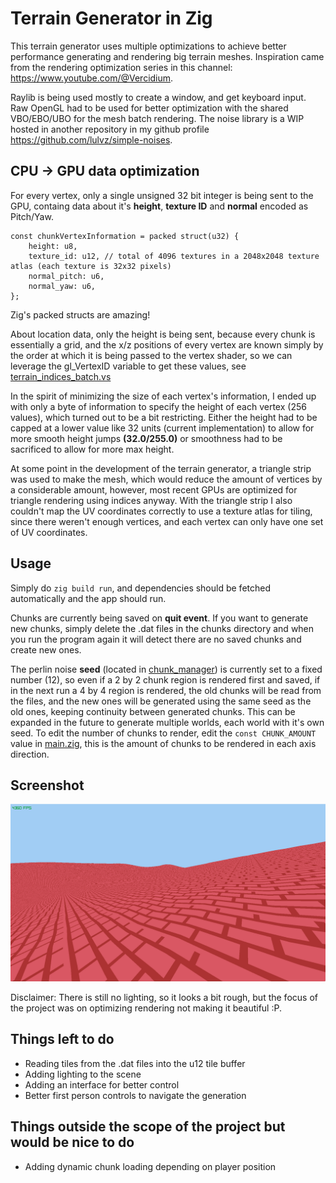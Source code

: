 ﻿# Terrain Generator in Zig 

This terrain generator uses multiple optimizations to achieve better performance generating and rendering big terrain meshes.
Inspiration came from the rendering optimization series in this channel: https://www.youtube.com/@Vercidium.

Raylib is being used mostly to create a window, and get keyboard input. Raw OpenGL had to be used for better optimization with the shared VBO/EBO/UBO for the mesh batch rendering.
The noise library is a WIP hosted in another repository in my github profile https://github.com/lulvz/simple-noises.

## CPU -> GPU data optimization
For every vertex, only a single unsigned 32 bit integer is being sent to the GPU, containg data about it's **height**, **texture ID** and **normal** encoded as Pitch/Yaw.

```zig
const chunkVertexInformation = packed struct(u32) {
    height: u8,
    texture_id: u12, // total of 4096 textures in a 2048x2048 texture atlas (each texture is 32x32 pixels)
    normal_pitch: u6,
    normal_yaw: u6,
};
```
Zig's packed structs are amazing!

About location data, only the height is being sent, because every chunk is essentially a grid, and the x/z positions of every vertex are known simply by the order at which it is being passed to the vertex shader, so we can leverage the gl_VertexID variable to get these values, see [terrain_indices_batch.vs](resources/terrain_indices_batch.vs)

In the spirit of minimizing the size of each vertex's information, I ended up with only a byte of information to specify the height of each vertex (256 values), which turned out to be a bit restricting. Either the height had to be capped at a lower value like 32 units (current implementation) to allow for more smooth height jumps **(32.0/255.0)** or smoothness had to be sacrificed to allow for more max height.

At some point in the development of the terrain generator, a triangle strip was used to make the mesh, which would reduce the amount of vertices by a considerable amount, however, most recent GPUs are optimized for triangle rendering using indices anyway. With the triangle strip I also couldn't map the UV coordinates correctly to use a texture atlas for tiling, since there weren't enough vertices, and each vertex can only have one set of UV coordinates.

## Usage

Simply do `zig build run`, and dependencies should be fetched automatically and the app should run.

Chunks are currently being saved on **quit event**. If you want to generate new chunks, simply delete the .dat files in the chunks directory and when you run the program again it will detect there are no saved chunks and create new ones.

The perlin noise **seed** (located in [chunk_manager](src/chunk_manager.zig)) is currently set to a fixed number (12), so even if a 2 by 2 chunk region is rendered first and saved, if in the next run a 4 by 4 region is rendered, the old chunks will be read from the files, and the new ones will be generated using the same seed as the old ones, keeping continuity between generated chunks. This can be expanded in the future to generate multiple worlds, each world with it's own seed.
To edit the number of chunks to render, edit the `const CHUNK_AMOUNT` value in [main.zig](src/main.zig), this is the amount of chunks to be rendered in each axis direction.

## Screenshot

![screenshot](img/screenshot.png)

Disclaimer: There is still no lighting, so it looks a bit rough, but the focus of the project was on optimizing rendering not making it beautiful :P.

## Things left to do

- Reading tiles from the .dat files into the u12 tile buffer
- Adding lighting to the scene
- Adding an interface for better control
- Better first person controls to navigate the generation

## Things outside the scope of the project but would be nice to do

- Adding dynamic chunk loading depending on player position
